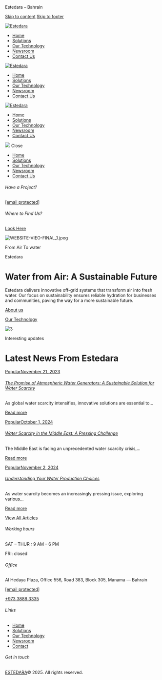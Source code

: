Estedara – Bahrain


























































































 



[Skip to content](#content_skip_link_anchor)
[Skip to footer](#footer_skip_link_anchor)


[![Estedara](//6xa.424.myftpupload.com/wp-content/uploads/2023/10/ESTEDARA-LOGO-PNG.png)](#)

* [Home](https://estedara.com/)
* [Solutions](https://estedara.com/about-us/)
* [Our Technology](https://estedara.com/our-technology/)
* [Newsroom](https://estedara.com/newsroom/)
* [Contact Us](https://estedara.com/contact-us/)

[![Estedara](//6xa.424.myftpupload.com/wp-content/uploads/2023/10/ESTEDARA-LOGO-PNG.png)](#)

* [Home](https://estedara.com/)
* [Solutions](https://estedara.com/about-us/)
* [Our Technology](https://estedara.com/our-technology/)
* [Newsroom](https://estedara.com/newsroom/)
* [Contact Us](https://estedara.com/contact-us/)

[![Estedara](//6xa.424.myftpupload.com/wp-content/uploads/2023/10/ESTEDARA-LOGO-PNG.png)](#)

* [Home](https://estedara.com/)
* [Solutions](https://estedara.com/about-us/)
* [Our Technology](https://estedara.com/our-technology/)
* [Newsroom](https://estedara.com/newsroom/)
* [Contact Us](https://estedara.com/contact-us/)

[![](//estedara.com/wp-content/uploads/2023/10/ESTEDARA-LOGO-PNG.png)](https://estedara.com/) 
Close

* [Home](https://estedara.com/)
* [Solutions](https://estedara.com/about-us/)
* [Our Technology](https://estedara.com/our-technology/)
* [Newsroom](https://estedara.com/newsroom/)
* [Contact Us](https://estedara.com/contact-us/)

###### Have a Project?

[[email protected]](/cdn-cgi/l/email-protection#ec8f839e9c839e8d9889ac899f9889888d9e8dc28f8381)

###### Where to Find Us?

[Look Here](https://estedara.com/contact-us/)

![](//estedara.com/wp-content/plugins/revslider/sr6/assets/assets/dummy.png "WEBSITE-VIEO-FINAL_1.jpeg")


From Air
To water

Estedara

Water from Air:  A Sustainable Future
=====================================

Estedara delivers innovative off-grid systems that transform air into fresh water. Our focus on sustainability ensures reliable hydration for businesses and communities, paving the way for a more sustainable future.

[About us](https://estedara.com/about-us/)

[Our Technology](https://estedara.com/our-technology/)

![3](https://estedara.com/wp-content/uploads/elementor/thumbs/3-1-r0c672g2fzzvda76vgqhy19253h5f8w0ob0ue9sb9o.png "3")

Interesting updates

Latest News From Estedara
=========================

[Popular](https://estedara.com/category/popular/)[November 21, 2023](https://estedara.com/the-promise-of-atmospheric-water-generators-a-sustainable-solution-for-water-scarcity/)

###### [The Promise of Atmospheric Water Generators: A Sustainable Solution for Water Scarcity](https://estedara.com/the-promise-of-atmospheric-water-generators-a-sustainable-solution-for-water-scarcity/)

As global water scarcity intensifies, innovative solutions are essential to…

[Read more](https://estedara.com/the-promise-of-atmospheric-water-generators-a-sustainable-solution-for-water-scarcity/)

[Popular](https://estedara.com/category/popular/)[October 1, 2024](https://estedara.com/water-scarcity-in-the-middle-east-a-pressing-challenge/)

###### [Water Scarcity in the Middle East: A Pressing Challenge](https://estedara.com/water-scarcity-in-the-middle-east-a-pressing-challenge/)

The Middle East is facing an unprecedented water scarcity crisis,…

[Read more](https://estedara.com/water-scarcity-in-the-middle-east-a-pressing-challenge/)

[Popular](https://estedara.com/category/popular/)[November 2, 2024](https://estedara.com/understanding-your-water-production-choices/)

###### [Understanding Your Water Production Choices](https://estedara.com/understanding-your-water-production-choices/)

As water scarcity becomes an increasingly pressing issue, exploring various…

[Read more](https://estedara.com/understanding-your-water-production-choices/)

[View All Articles](https://estedara.com/newsroom/)



###### Working hours

SAT – THUR : 9 AM – 6 PM

FRI: closed

###### Office

Al Hedaya Plaza, Office 556, Road 383, Block 305, Manama — Bahrain

[[email protected]](/cdn-cgi/l/email-protection#c7a4a8b5b7a8b5a6b3a287a2b4b3a2a3a6b5a6e9a4a8aa)

[+973 3888 3335](tel:+97338883335)

###### Links

* [Home](https://estedara.com/)
* [Solutions](https://estedara.com/about-us/)
* [Our Technology](https://estedara.com/our-technology/)
* [Newsroom](https://estedara.com/newsroom/)
* [Contact](https://estedara.com/contact-us/)

###### Get in touch

[ESTEDARA](https://estedara.com/)© 2025. All rights reserved.

  